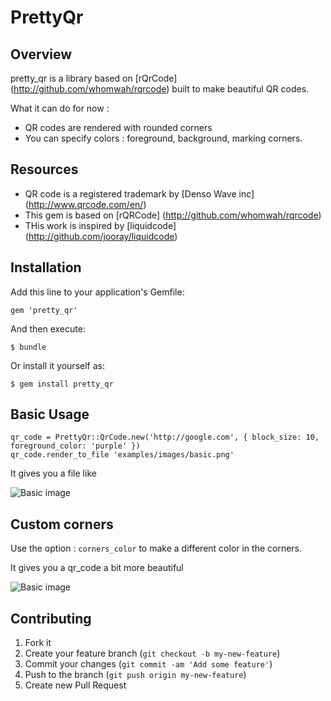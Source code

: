 # PrettyQr

## Overview

pretty_qr is a library based on [rQrCode] (http://github.com/whomwah/rqrcode) built to make beautiful QR codes. 

What it can do for now : 
* QR codes are rendered with rounded corners
* You can specify colors : foreground, background, marking corners. 

## Resources
* QR code is a registered trademark by [Denso Wave inc] (http://www.qrcode.com/en/)
* This gem is based on [rQRCode] (http://github.com/whomwah/rqrcode)
* THis work is inspired by [liquidcode] (http://github.com/jooray/liquidcode)

## Installation

Add this line to your application's Gemfile:

    gem 'pretty_qr'

And then execute:

    $ bundle

Or install it yourself as:

    $ gem install pretty_qr

## Basic Usage

    qr_code = PrettyQr::QrCode.new('http://google.com', { block_size: 10, foreground_color: 'purple' })
    qr_code.render_to_file 'examples/images/basic.png'
    
It gives you a file like 

![Basic image](https://raw2.github.com/benoitma/pretty_qr/master/examples/images/basic.png)

## Custom corners

Use the option : ```corners_color``` to make a different color in the corners. 
    
It gives you a qr_code a bit more beautiful

![Basic image](https://raw2.github.com/benoitma/pretty_qr/master/examples/images/basic.png)

## Contributing

1. Fork it
2. Create your feature branch (`git checkout -b my-new-feature`)
3. Commit your changes (`git commit -am 'Add some feature'`)
4. Push to the branch (`git push origin my-new-feature`)
5. Create new Pull Request
